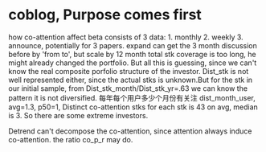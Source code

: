 # coblog, Purpose comes first
how co-attention affect beta
consists of 3 data: 1. monthly 2. weekly 3. announce, potentially for 3 papers.
        expand can get the 3 month discussion before by 'from to', but scale by 12 month total stk coverage is too long, he might already changed the portfolio.
        But all this is guessing, since we can't know the real composite porfolio structure of the investor.
Dist_stk is not well represented either, since the actual stks is unknown.But for the stk in our initial sample, from Dist_stk_month/Dist_stk_yr=.63 we can know the pattern  it is not diversified.
每年每个用户多少个月份有关注 dist_month_user, avg=1.3, p50=1, Distinct co-attention stks for each stk is 43 on avg, median is 3. So there are some extreme investors.

Detrend can't decompose the co-attention, since attention always induce co-attention. the ratio co_p_r may do.



